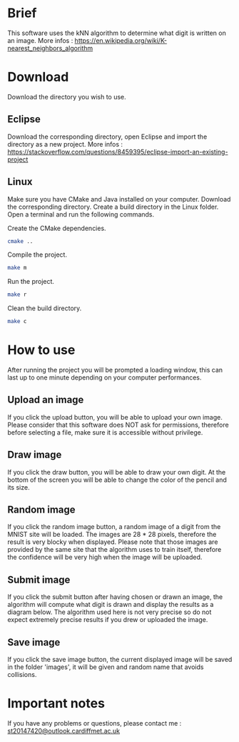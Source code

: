 # Brief

This software uses the kNN algorithm to determine what digit is written on an image.
More infos : https://en.wikipedia.org/wiki/K-nearest_neighbors_algorithm

# Download

Download the directory you wish to use.

## Eclipse

Download the corresponding directory, open Eclipse and import the directory as a new project.
More infos : https://stackoverflow.com/questions/8459395/eclipse-import-an-existing-project

## Linux

Make sure you have CMake and Java installed on your computer. Download the corresponding directory. Create a build directory in the Linux folder. Open a terminal and run the following commands.

Create the CMake dependencies.
```bash
cmake ..
```

Compile the project.
```bash
make m
```

Run the project.
```bash
make r
```

Clean the build directory.
```bash
make c
```

# How to use

After running the project you will be prompted a loading window, this can last up to one minute depending on your computer performances.

## Upload an image

If you click the upload button, you will be able to upload your own image. Please consider that this software does NOT ask for permissions, therefore before selecting a file, make sure it is accessible without privilege.

## Draw image

If you click the draw button, you will be able to draw your own digit. At the bottom of the screen you will be able to change the color of the pencil and its size.

## Random image

If you click the random image button, a random image of a digit from the MNIST site will be loaded. The images are 28 * 28 pixels, therefore the result is very blocky when displayed. Please note that those images are provided by the same site that the algorithm uses to train itself, therefore the confidence will be very high when the image will be uploaded.

## Submit image

If you click the submit button after having chosen or drawn an image, the algorithm will compute what digit is drawn and display the results as a diagram below. The algorithm used here is not very precise so do not expect extremely precise results if you drew or uploaded the image.

## Save image

If you click the save image button, the current displayed image will be saved in the folder 'images', it will be given and random name that avoids collisions.

# Important notes

If you have any problems or questions, please contact me : st20147420@outlook.cardiffmet.ac.uk  
